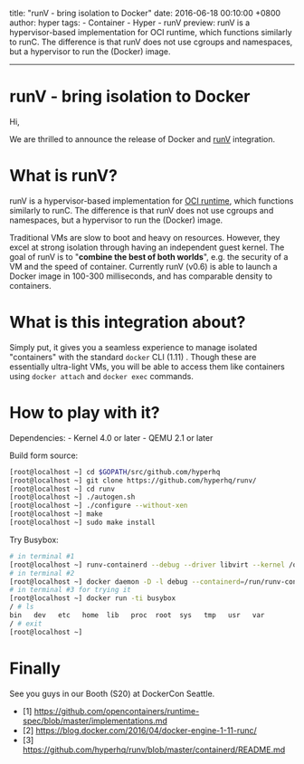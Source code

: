 title: "runV - bring isolation to Docker"
date: 2016-06-18 00:10:00 +0800
author: hyper
tags:
    - Container
    - Hyper
    - runV
preview: runV is a hypervisor-based implementation for OCI runtime, which functions similarly to runC. The difference is that runV does not use cgroups and namespaces, but a hypervisor to run the (Docker) image.

---

# runV - bring isolation to Docker

Hi,

We are thrilled to announce the release of Docker and [runV](http://github.com/hyperhq/runv) integration.

# What is runV?

runV is a hypervisor-based implementation for [OCI runtime](https://github.com/opencontainers/runtime-spec/blob/master/implementations.md), which functions similarly to runC. The difference is that runV does not use cgroups and namespaces, but a hypervisor to run the (Docker) image.

Traditional VMs are slow to boot and heavy on resources. However, they excel at strong isolation through having an independent guest kernel. The goal of runV is to "**combine the best of both worlds**", e.g. the security of a VM and the speed of container. Currently runV (v0.6) is able to launch a Docker image in 100-300 milliseconds, and has comparable density to containers.

# What is this integration about?

Simply put, it gives you a seamless experience to manage isolated "containers" with the standard `docker` CLI (1.11) .
Though these are essentially ultra-light VMs, you will be able to access them like containers using `docker attach` and `docker exec` commands.

# How to play with it?
Dependencies:
	- Kernel 4.0 or later
	- QEMU 2.1 or later

Build form source:

``` bash
[root@localhost ~] cd $GOPATH/src/github.com/hyperhq
[root@localhost ~] git clone https://github.com/hyperhq/runv/
[root@localhost ~] cd runv
[root@localhost ~] ./autogen.sh
[root@localhost ~] ./configure --without-xen
[root@localhost ~] make
[root@localhost ~] sudo make install
```

Try Busybox:
``` bash
# in terminal #1
[root@localhost ~] runv-containerd --debug --driver libvirt --kernel /opt/hyperstart/build/kernel --initrd /opt/hyperstart/build/hyper-initrd.img
# in terminal #2
[root@localhost ~] docker daemon -D -l debug --containerd=/run/runv-containerd/containerd.sock
# in terminal #3 for trying it
[root@localhost ~] docker run -ti busybox
/ # ls   
bin   dev   etc   home  lib   proc  root  sys   tmp   usr   var
/ # exit
[root@localhost ~]
```

# Finally

See you guys in our Booth (S20) at DockerCon Seattle.

- [1] https://github.com/opencontainers/runtime-spec/blob/master/implementations.md
- [2] https://blog.docker.com/2016/04/docker-engine-1-11-runc/
- [3] https://github.com/hyperhq/runv/blob/master/containerd/README.md
